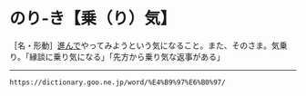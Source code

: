 # のり‐き【乗（り）気】

［名・形動］[進んで](すすむ（進む）)やってみようという気になること。また、そのさま。気乗り。「縁談に乗り気になる」「先方から乗り気な返事がある」

---
`https://dictionary.goo.ne.jp/word/%E4%B9%97%E6%B0%97/`